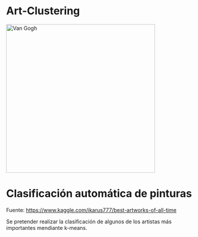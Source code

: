 # Art-Clustering

<img src='https://imagenes.20minutos.es/files/article_amp/uploads/2015/09/24/192629.jpg' alt='Van Gogh' width="400">

**<h1> Clasificación automática de pinturas </h1>**

Fuente: https://www.kaggle.com/ikarus777/best-artworks-of-all-time

Se pretender realizar la clasificación de algunos de los artistas más importantes mendiante k-means.
